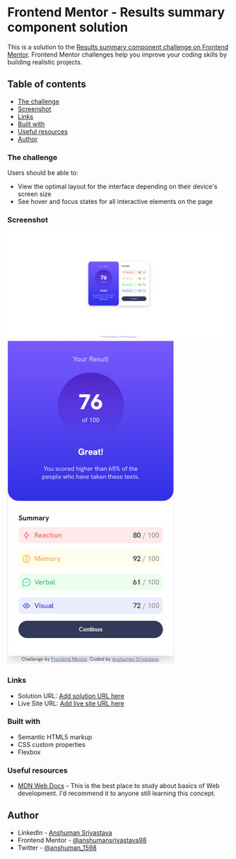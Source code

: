 # Frontend Mentor - Results summary component solution

This is a solution to the [Results summary component challenge on Frontend Mentor](https://www.frontendmentor.io/challenges/results-summary-component-CE_K6s0maV). Frontend Mentor challenges help you improve your coding skills by building realistic projects.

## Table of contents

- [The challenge](#the-challenge)
- [Screenshot](#screenshot)
- [Links](#links)
- [Built with](#built-with)
- [Useful resources](#useful-resources)
- [Author](#author)

### The challenge

Users should be able to:

- View the optimal layout for the interface depending on their device's screen size
- See hover and focus states for all interactive elements on the page

### Screenshot

![](./assets/images/desktop-view.png)
![](./assets/images/mobile-view.png)

### Links

- Solution URL: [Add solution URL here](https://your-solution-url.com)
- Live Site URL: [Add live site URL here](https://your-live-site-url.com)

### Built with

- Semantic HTML5 markup
- CSS custom properties
- Flexbox

### Useful resources

- [MDN Web Docs](https://developer.mozilla.org/en-US/docs/Web) - This is the best place to study about basics of Web development. I'd recommend it to anyone still learning this concept.

## Author

- LinkedIn - [Anshuman Srivastava](https://www.linkedin.com/in/anshuman-srivastava-09b3311ab/)
- Frontend Mentor - [@anshumansrivastava98](https://www.frontendmentor.io/profile/anshumansrivastava98)
- Twitter - [@anshuman_1598](https://twitter.com/anshuman_1598)
